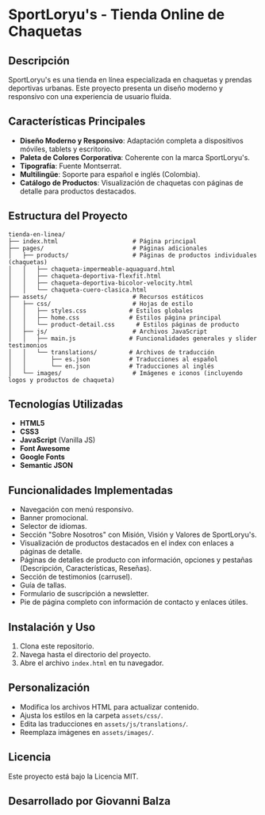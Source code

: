 # SportLoryu's - Tienda Online de Chaquetas

## Descripción

SportLoryu's es una tienda en línea especializada en chaquetas y prendas deportivas urbanas. Este proyecto presenta un diseño moderno y responsivo con una experiencia de usuario fluida.

## Características Principales

- **Diseño Moderno y Responsivo**: Adaptación completa a dispositivos móviles, tablets y escritorio.
- **Paleta de Colores Corporativa**: Coherente con la marca SportLoryu's.
- **Tipografía**: Fuente Montserrat.
- **Multilingüe**: Soporte para español e inglés (Colombia).
- **Catálogo de Productos**: Visualización de chaquetas con páginas de detalle para productos destacados.

## Estructura del Proyecto

```
tienda-en-linea/
├── index.html                     # Página principal
├── pages/                         # Páginas adicionales
│   ├── products/                  # Páginas de productos individuales (chaquetas)
│   │   ├── chaqueta-impermeable-aquaguard.html
│   │   ├── chaqueta-deportiva-flexfit.html
│   │   ├── chaqueta-deportiva-bicolor-velocity.html
│   │   └── chaqueta-cuero-clasica.html
├── assets/                        # Recursos estáticos
│   ├── css/                       # Hojas de estilo
│   │   ├── styles.css            # Estilos globales
│   │   ├── home.css              # Estilos página principal
│   │   └── product-detail.css      # Estilos páginas de producto
│   ├── js/                        # Archivos JavaScript
│   │   ├── main.js               # Funcionalidades generales y slider testimonios
│   │   └── translations/         # Archivos de traducción
│   │       ├── es.json           # Traducciones al español
│   │       └── en.json           # Traducciones al inglés
│   └── images/                    # Imágenes e iconos (incluyendo logos y productos de chaqueta)
```

## Tecnologías Utilizadas

- **HTML5**
- **CSS3**
- **JavaScript** (Vanilla JS)
- **Font Awesome**
- **Google Fonts**
- **Semantic JSON**

## Funcionalidades Implementadas

- Navegación con menú responsivo.
- Banner promocional.
- Selector de idiomas.
- Sección "Sobre Nosotros" con Misión, Visión y Valores de SportLoryu's.
- Visualización de productos destacados en el index con enlaces a páginas de detalle.
- Páginas de detalles de producto con información, opciones y pestañas (Descripción, Características, Reseñas).
- Sección de testimonios (carrusel).
- Guía de tallas.
- Formulario de suscripción a newsletter.
- Pie de página completo con información de contacto y enlaces útiles.

## Instalación y Uso

1. Clona este repositorio.
2. Navega hasta el directorio del proyecto.
3. Abre el archivo `index.html` en tu navegador.

## Personalización

- Modifica los archivos HTML para actualizar contenido.
- Ajusta los estilos en la carpeta `assets/css/`.
- Edita las traducciones en `assets/js/translations/`.
- Reemplaza imágenes en `assets/images/`.

## Licencia

Este proyecto está bajo la Licencia MIT. 

## Desarrollado por Giovanni Balza
